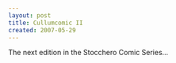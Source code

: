 ```yaml
---
layout: post
title: Cullumcomic II
created: 2007-05-29
---
```

<p>The next edition in the Stocchero Comic Series...<br />
	<br />
	<a href="http://stocchero.net/sites/default/files/sites/default/files/blogger_importer/s1600-h/Page_1.jpg" onblur="try {parent.deselectBloggerImageGracefully();} catch(e) {}"><img alt="" border="0" id="BLOGGER_PHOTO_ID_5069827952373647938" src="http://stocchero.net/sites/default/files/sites/default/files/blogger_importer/s400/Page_1.jpg" style="margin: 0px auto 10px; display: block; text-align: center; cursor: pointer;" /></a></p>
